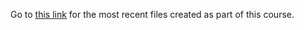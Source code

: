 Go to <a href="https://github.com/MJahanzaibAlam/-WebAppsCourse-HTML-CSS-PHP-JS/tree/main/Course%203%20PHP/Week%205%20CRUD%20application/Files">this link</a> for the most recent files created as part of this course.
